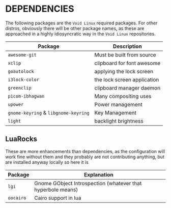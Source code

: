 # DEPENDENCIES

The following packages are the `Void Linux` required packages. For other distros, obviously there will be other package names, as these are approached in a highly idiosyncratic way in the `Void Linux` repositories.

| Package                              | Description                 |
| ------------------------------------ | --------------------------- |
| `awesome-git`                        | Must be built from source   |
| `xclip`                              | clipboard for font awesome  |
| `goautolock`                         | applying the lock screen    |
| `i3lock-color`                       | the lock screen application |
| `greenclip`                          | clipboard manager daemon    |
| `picom-ibhagwan`                     | Many compositing uses       |
| `upower`                             | Power management            |
| `gnome-keyring` & `libgnome-keyring` | Key Management              |
| `light`                              | backlight brightness        |

## LuaRocks

These are more enhancements than dependencies, as the configuration will work fine without them and they probably are not contributing anything, but are installed anyway locally so here it is

| Package   | Explanation                                                 |
| --------- | ----------------------------------------------------------- |
| `lgi`     | Gnome GObject Introspection (whatever that hyperbole means) |
| `oocairo` | Cairo support in lua                                        |
